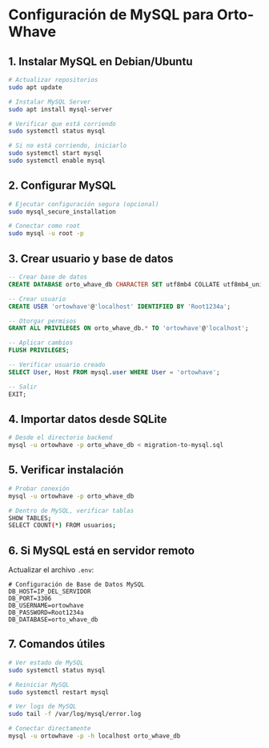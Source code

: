 # Configuración de MySQL para Orto-Whave

## 1. Instalar MySQL en Debian/Ubuntu

```bash
# Actualizar repositorios
sudo apt update

# Instalar MySQL Server
sudo apt install mysql-server

# Verificar que está corriendo
sudo systemctl status mysql

# Si no está corriendo, iniciarlo
sudo systemctl start mysql
sudo systemctl enable mysql
```

## 2. Configurar MySQL

```bash
# Ejecutar configuración segura (opcional)
sudo mysql_secure_installation

# Conectar como root
sudo mysql -u root -p
```

## 3. Crear usuario y base de datos

```sql
-- Crear base de datos
CREATE DATABASE orto_whave_db CHARACTER SET utf8mb4 COLLATE utf8mb4_unicode_ci;

-- Crear usuario
CREATE USER 'ortowhave'@'localhost' IDENTIFIED BY 'Root1234a';

-- Otorgar permisos
GRANT ALL PRIVILEGES ON orto_whave_db.* TO 'ortowhave'@'localhost';

-- Aplicar cambios
FLUSH PRIVILEGES;

-- Verificar usuario creado
SELECT User, Host FROM mysql.user WHERE User = 'ortowhave';

-- Salir
EXIT;
```

## 4. Importar datos desde SQLite

```bash
# Desde el directorio backend
mysql -u ortowhave -p orto_whave_db < migration-to-mysql.sql
```

## 5. Verificar instalación

```bash
# Probar conexión
mysql -u ortowhave -p orto_whave_db

# Dentro de MySQL, verificar tablas
SHOW TABLES;
SELECT COUNT(*) FROM usuarios;
```

## 6. Si MySQL está en servidor remoto

Actualizar el archivo `.env`:

```env
# Configuración de Base de Datos MySQL
DB_HOST=IP_DEL_SERVIDOR
DB_PORT=3306
DB_USERNAME=ortowhave
DB_PASSWORD=Root1234a
DB_DATABASE=orto_whave_db
```

## 7. Comandos útiles

```bash
# Ver estado de MySQL
sudo systemctl status mysql

# Reiniciar MySQL
sudo systemctl restart mysql

# Ver logs de MySQL
sudo tail -f /var/log/mysql/error.log

# Conectar directamente
mysql -u ortowhave -p -h localhost orto_whave_db
```
